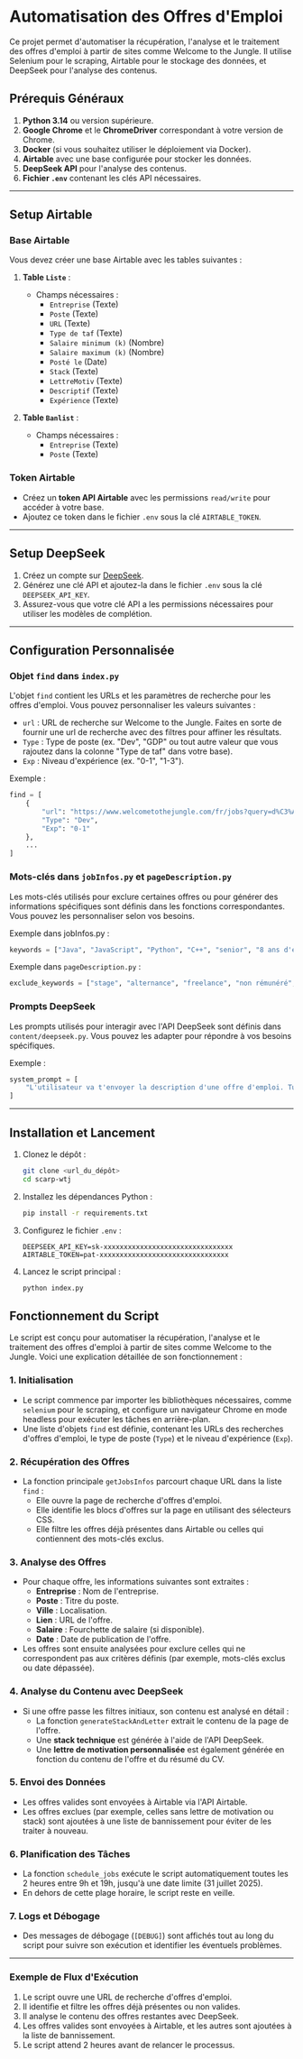 # Automatisation des Offres d'Emploi

Ce projet permet d'automatiser la récupération, l'analyse et le traitement des offres d'emploi à partir de sites comme Welcome to the Jungle. Il utilise Selenium pour le scraping, Airtable pour le stockage des données, et DeepSeek pour l'analyse des contenus.

## Prérequis Généraux

1. **Python 3.14** ou version supérieure.
2. **Google Chrome** et le **ChromeDriver** correspondant à votre version de Chrome.
3. **Docker** (si vous souhaitez utiliser le déploiement via Docker).
4. **Airtable** avec une base configurée pour stocker les données.
5. **DeepSeek API** pour l'analyse des contenus.
6. **Fichier `.env`** contenant les clés API nécessaires.

---

## Setup Airtable

### Base Airtable
Vous devez créer une base Airtable avec les tables suivantes :

1. **Table `Liste`** :
   - Champs nécessaires :
     - `Entreprise` (Texte)
     - `Poste` (Texte)
     - `URL` (Texte)
     - `Type de taf` (Texte)
     - `Salaire minimum (k)` (Nombre)
     - `Salaire maximum (k)` (Nombre)
     - `Posté le` (Date)
     - `Stack` (Texte)
     - `LettreMotiv` (Texte)
     - `Descriptif` (Texte)
     - `Expérience` (Texte)

2. **Table `Banlist`** :
   - Champs nécessaires :
     - `Entreprise` (Texte)
     - `Poste` (Texte)

### Token Airtable
- Créez un **token API Airtable** avec les permissions `read/write` pour accéder à votre base.
- Ajoutez ce token dans le fichier `.env` sous la clé `AIRTABLE_TOKEN`.

---

## Setup DeepSeek

1. Créez un compte sur [DeepSeek](https://api.deepseek.com).
2. Générez une clé API et ajoutez-la dans le fichier `.env` sous la clé `DEEPSEEK_API_KEY`.
3. Assurez-vous que votre clé API a les permissions nécessaires pour utiliser les modèles de complétion.

---

## Configuration Personnalisée

### Objet `find` dans `index.py`
L'objet `find` contient les URLs et les paramètres de recherche pour les offres d'emploi. Vous pouvez personnaliser les valeurs suivantes :
- `url` : URL de recherche sur Welcome to the Jungle. Faites en sorte de fournir une url de recherche avec des filtres pour affiner les résultats.
- `Type` : Type de poste (ex. "Dev", "GDP" ou tout autre valeur  que vous rajoutez dans la colonne "Type de taf" dans votre base).
- `Exp` : Niveau d'expérience (ex. "0-1", "1-3").

Exemple :
```python
find = [
    {
        "url": "https://www.welcometothejungle.com/fr/jobs?query=d%C3%A9veloppeur%20ful...",
        "Type": "Dev",
        "Exp": "0-1"
    },
    ...
]
```

### Mots-clés dans `jobInfos.py` et `pageDescription.py`
Les mots-clés utilisés pour exclure certaines offres ou pour générer des informations spécifiques sont définis dans les fonctions correspondantes. Vous pouvez les personnaliser selon vos besoins.

Exemple dans jobInfos.py :
```python
keywords = ["Java", "JavaScript", "Python", "C++", "senior", "8 ans d'expérience", "full-stack", "remote", "CDI", "freelance"]
```

Exemple dans `pageDescription.py` :
```python
exclude_keywords = ["stage", "alternance", "freelance", "non rémunéré", ...]
```

### Prompts DeepSeek
Les prompts utilisés pour interagir avec l'API DeepSeek sont définis dans `content/deepseek.py`. Vous pouvez les adapter pour répondre à vos besoins spécifiques.

Exemple :
```python
system_prompt = [
    "L'utilisateur va t'envoyer la description d'une offre d'emploi. Tu dois analyser celle-ci et retourner au format texte brut la stack du poste. ..."
]
```

---

## Installation et Lancement

1. Clonez le dépôt :
   ```bash
   git clone <url_du_dépôt>
   cd scarp-wtj
   ```

2. Installez les dépendances Python :
   ```bash
   pip install -r requirements.txt
   ```

3. Configurez le fichier `.env` :
   ```env
   DEEPSEEK_API_KEY=sk-xxxxxxxxxxxxxxxxxxxxxxxxxxxxxxxx
   AIRTABLE_TOKEN=pat-xxxxxxxxxxxxxxxxxxxxxxxxxxxxxxxx
   ```

4. Lancez le script principal :
   ```bash
   python index.py
   ```

## Fonctionnement du Script

Le script est conçu pour automatiser la récupération, l'analyse et le traitement des offres d'emploi à partir de sites comme Welcome to the Jungle. Voici une explication détaillée de son fonctionnement :

### 1. **Initialisation**
- Le script commence par importer les bibliothèques nécessaires, comme `selenium` pour le scraping, et configure un navigateur Chrome en mode headless pour exécuter les tâches en arrière-plan.
- Une liste d'objets `find` est définie, contenant les URLs des recherches d'offres d'emploi, le type de poste (`Type`) et le niveau d'expérience (`Exp`).

### 2. **Récupération des Offres**
- La fonction principale `getJobsInfos` parcourt chaque URL dans la liste `find` :
  - Elle ouvre la page de recherche d'offres d'emploi.
  - Elle identifie les blocs d'offres sur la page en utilisant des sélecteurs CSS.
  - Elle filtre les offres déjà présentes dans Airtable ou celles qui contiennent des mots-clés exclus.

### 3. **Analyse des Offres**
- Pour chaque offre, les informations suivantes sont extraites :
  - **Entreprise** : Nom de l'entreprise.
  - **Poste** : Titre du poste.
  - **Ville** : Localisation.
  - **Lien** : URL de l'offre.
  - **Salaire** : Fourchette de salaire (si disponible).
  - **Date** : Date de publication de l'offre.
- Les offres sont ensuite analysées pour exclure celles qui ne correspondent pas aux critères définis (par exemple, mots-clés exclus ou date dépassée).

### 4. **Analyse du Contenu avec DeepSeek**
- Si une offre passe les filtres initiaux, son contenu est analysé en détail :
  - La fonction `generateStackAndLetter` extrait le contenu de la page de l'offre.
  - Une **stack technique** est générée à l'aide de l'API DeepSeek.
  - Une **lettre de motivation personnalisée** est également générée en fonction du contenu de l'offre et du résumé du CV.

### 5. **Envoi des Données**
- Les offres valides sont envoyées à Airtable via l'API Airtable.
- Les offres exclues (par exemple, celles sans lettre de motivation ou stack) sont ajoutées à une liste de bannissement pour éviter de les traiter à nouveau.

### 6. **Planification des Tâches**
- La fonction `schedule_jobs` exécute le script automatiquement toutes les 2 heures entre 9h et 19h, jusqu'à une date limite (31 juillet 2025).
- En dehors de cette plage horaire, le script reste en veille.

### 7. **Logs et Débogage**
- Des messages de débogage (`[DEBUG]`) sont affichés tout au long du script pour suivre son exécution et identifier les éventuels problèmes.

---

### Exemple de Flux d'Exécution
1. Le script ouvre une URL de recherche d'offres d'emploi.
2. Il identifie et filtre les offres déjà présentes ou non valides.
3. Il analyse le contenu des offres restantes avec DeepSeek.
4. Les offres valides sont envoyées à Airtable, et les autres sont ajoutées à la liste de bannissement.
5. Le script attend 2 heures avant de relancer le processus.

